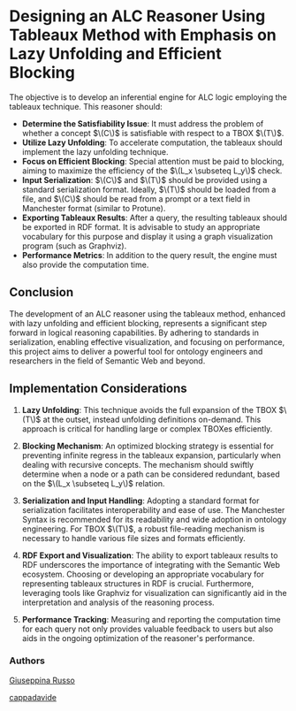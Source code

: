 # Designing an ALC Reasoner Using Tableaux Method with Emphasis on Lazy Unfolding and Efficient Blocking

The objective is to develop an inferential engine for ALC logic employing the tableaux technique. This reasoner should:

- **Determine the Satisfiability Issue**: It must address the problem of whether a concept $\(C\)$ is satisfiable with respect to a TBOX $\(T\)$.
- **Utilize Lazy Unfolding**: To accelerate computation, the tableaux should implement the lazy unfolding technique.
- **Focus on Efficient Blocking**: Special attention must be paid to blocking, aiming to maximize the efficiency of the $\(L_x \subseteq L_y\)$ check.
- **Input Serialization**: $\(C\)$ and $\(T\)$ should be provided using a standard serialization format. Ideally, $\(T\)$ should be loaded from a file, and $\(C\)$ should be read from a prompt or a text field in Manchester format (similar to Protune).
- **Exporting Tableaux Results**: After a query, the resulting tableaux should be exported in RDF format. It is advisable to study an appropriate vocabulary for this purpose and display it using a graph visualization program (such as Graphviz).
- **Performance Metrics**: In addition to the query result, the engine must also provide the computation time.

## Conclusion

The development of an ALC reasoner using the tableaux method, enhanced with lazy unfolding and efficient blocking, represents a significant step forward in logical reasoning capabilities. By adhering to standards in serialization, enabling effective visualization, and focusing on performance, this project aims to deliver a powerful tool for ontology engineers and researchers in the field of Semantic Web and beyond.


## Implementation Considerations

1. **Lazy Unfolding**: This technique avoids the full expansion of the TBOX $\(T\)$ at the outset, instead unfolding definitions on-demand. This approach is critical for handling large or complex TBOXes efficiently.

2. **Blocking Mechanism**: An optimized blocking strategy is essential for preventing infinite regress in the tableaux expansion, particularly when dealing with recursive concepts. The mechanism should swiftly determine when a node or a path can be considered redundant, based on the $\(L_x \subseteq L_y\)$ relation.

3. **Serialization and Input Handling**: Adopting a standard format for serialization facilitates interoperability and ease of use. The Manchester Syntax is recommended for its readability and wide adoption in ontology engineering. For TBOX $\(T\)$, a robust file-reading mechanism is necessary to handle various file sizes and formats efficiently.

4. **RDF Export and Visualization**: The ability to export tableaux results to RDF underscores the importance of integrating with the Semantic Web ecosystem. Choosing or developing an appropriate vocabulary for representing tableaux structures in RDF is crucial. Furthermore, leveraging tools like Graphviz for visualization can significantly aid in the interpretation and analysis of the reasoning process.

5. **Performance Tracking**: Measuring and reporting the computation time for each query not only provides valuable feedback to users but also aids in the ongoing optimization of the reasoner's performance.

### Authors
[Giuseppina Russo](https://github.com/giusyrux)

[cappadavide](https://github.com/cappadavide)
